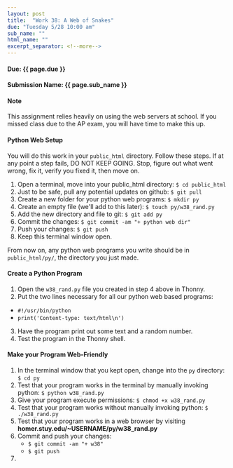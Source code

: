 ```yaml
---
layout: post
title:  "Work 38: A Web of Snakes"
due: "Tuesday 5/28 10:00 am"
sub_name: ""
html_name: ""
excerpt_separator: <!--more-->
---
```


#### Due: {{ page.due }}
#### Submission Name: {{ page.sub_name }}

#### Note
This assignment relies heavily on using the web servers at school. If you missed class due to the AP exam, you will have time to make this up.

#### Python Web Setup
You will do this work in your `public_html` directory. Follow these steps. If at any point a step fails, DO NOT KEEP GOING. Stop, figure out what went wrong, fix it, verify you fixed it, then move on.
1. Open a terminal, move into your public_html directory: `$ cd public_html`
2. Just to be safe, pull any potential updates on github: `$ git pull`
3. Create a new folder for your python web programs: `$ mkdir py`
4. Create an empty file (we'll add to this later): `$ touch py/w38_rand.py`
5. Add the new directory and file to git: `$ git add py`
6. Commit the changes: `$ git commit -am "+ python web dir"`
7. Push your changes: `$ git push`
8. Keep this terminal window open.

From now on, any python web programs you write should be in `public_html/py/`, the directory you just made.

#### Create a Python Program
1. Open the `w38_rand.py` file you created in step 4 above in Thonny.
2. Put the two lines necessary for all our python web based programs:
  - `#!/usr/bin/python`
  - `print('Content-type: text/html\n')`
3. Have the program print out some text and a random number.
4. Test the program in the Thonny shell.

#### Make your Program Web-Friendly
1. In the terminal window that you kept open, change into the `py` directory: `$ cd py`
2. Test that your program works in the terminal by manually invoking python: `$ python w38_rand.py`
3. Give your program execute permissions: `$ chmod +x w38_rand.py`
4. Test that your program works without manually invoking python: `$ ./w38_rand.py`
5. Test that your program works in a web browser by visiting __homer.stuy.edu/~USERNAME/py/w38_rand.py__
6. Commit and push your changes:
   - `$ git commit -am "+ w38"`
   - `$ git push`
7. 
